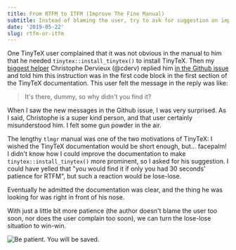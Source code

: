 ```yaml
---
title: From RTFM to ITFM (Improve The Fine Manual)
subtitle: Instead of blaming the user, try to ask for suggestion on improving the manual
date: '2019-05-22'
slug: rtfm-or-itfm
---
```


One TinyTeX user complained that it was not obvious in the manual to him that he needed `tinytex::install_tinytex()` to install TinyTeX. Then my [biggest helper](/en/2018/07/help-answer-questions/) Christophe Dervieux (@cderv) replied him [in the Github issue](https://github.com/yihui/tinytex/issues/103#issuecomment-493793875) and told him this instruction was in the first code block in the first section of the TinyTeX documentation. This user felt the message in the reply was like:

> It's there, dummy, so why didn't you find it?

When I saw the new messages in the Github issue, I was very surprised. As I said, Christophe is a super kind person, and that user certainly misunderstood him. I felt some gun powder in the air.

The lengthy `tlmgr` manual was one of the two motivations of TinyTeX: I wished the TinyTeX documentation would be short enough, but... facepalm! I didn't know how I could improve the documentation to make `tinytex::install_tinytex()` more prominent, so I asked for his suggestion. I could have yelled that "you would find it if only you had 30 seconds' patience for RTFM", but such a reaction would be lose-lose.

Eventually he admitted the documentation was clear, and the thing he was looking for was right in front of his nose.

With just a little bit more patience (the author doesn't blame the user too soon, nor does the user complain too soon), we can turn the lose-lose situation to win-win.

![Be patient. You will be saved.](https://slides.yihui.org/gif/tree-growing.jpg)
